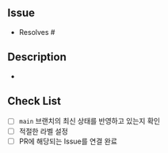 ## Issue

- Resolves #

## Description

- 

## Check List

- [ ]  `main` 브랜치의 최신 상태를 반영하고 있는지 확인
- [ ]  적절한 라벨 설정
- [ ]  PR에 해당되는 Issue를 연결 완료
